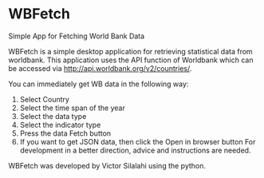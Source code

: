 # WBFetch
Simple App for Fetching World Bank Data


WBFetch is a simple desktop application for retrieving statistical data from worldbank. This application uses the API function of Worldbank which can be accessed via http://api.worldbank.org/v2/countries/.

You can immediately get WB data in the following way:
1. Select Country
2. Select the time span of the year
3. Select the data type
4. Select the indicator type
5. Press the data Fetch button
6. If you want to get JSON data, then click the Open in browser button
For development in a better direction, advice and instructions are needed.

WBFetch was developed by Victor Silalahi using the python. 
